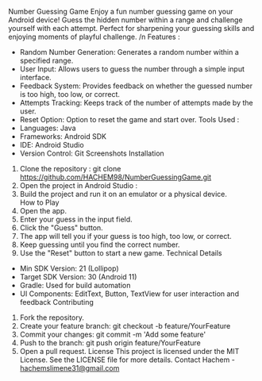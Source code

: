 Number Guessing Game
Enjoy a fun number guessing game on your Android device! Guess the hidden number within a range and challenge yourself with each attempt. Perfect for sharpening your guessing skills and enjoying moments of playful challenge.
  /n Features : 
- Random Number Generation: Generates a random number within a specified range.
- User Input: Allows users to guess the number through a simple input interface.
- Feedback System: Provides feedback on whether the guessed number is too high, too low, or correct.
- Attempts Tracking: Keeps track of the number of attempts made by the user.
- Reset Option: Option to reset the game and start over.
  Tools Used :
- Languages: Java
- Frameworks: Android SDK
- IDE: Android Studio
- Version Control: Git
  Screenshots
  Installation
1. Clone the repository :
  git clone https://github.com/HACHEM98/NumberGuessingGame.git
2. Open the project in Android Studio :
3. Build the project and run it on an emulator or a physical device.  
  How to Play
1. Open the app.
2. Enter your guess in the input field.
3. Click the "Guess" button.
4. The app will tell you if your guess is too high, too low, or correct.
5. Keep guessing until you find the correct number.
6. Use the "Reset" button to start a new game.
   Technical Details
- Min SDK Version: 21 (Lollipop)
- Target SDK Version: 30 (Android 11)
- Gradle: Used for build automation
- UI Components: EditText, Button, TextView for user interaction and feedback
  Contributing
1. Fork the repository.
2. Create your feature branch:
   git checkout -b feature/YourFeature
3. Commit your changes:
   git commit -m 'Add some feature'
4. Push to the branch:
   git push origin feature/YourFeature
5. Open a pull request.
  License
This project is licensed under the MIT License. See the LICENSE file for more details.
  Contact
Hachem - hachemslimene31@gmail.com   
       

